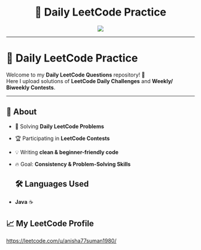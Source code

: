<h1 align="center">
  🚀 Daily LeetCode Practice
</h1>

<p align="center">
  <img src="https://readme-typing-svg.herokuapp.com?font=Fira+Code&size=25&pause=1000&color=00C0A7&center=true&vCenter=true&width=600&lines=Welcome+to+my+LeetCode+Repo!;Solving+Daily+Challenges+🔥;LeetCode+Contest+Solutions+🏆;Consistency+is+the+Key+✨" />
</p>

---
# 🚀 Daily LeetCode Practice

Welcome to my **Daily LeetCode Questions** repository! 🎯  
Here I upload solutions of **LeetCode Daily Challenges** and **Weekly/ Biweekly Contests**.

---

## 📌 About
- 📝 Solving **Daily LeetCode Problems**
- 🏆 Participating in **LeetCode Contests**
- 💡 Writing **clean & beginner-friendly code**
- 🔥 Goal: **Consistency & Problem-Solving Skills**

  ## 🛠️ Languages Used
- **Java** ☕
  
## 📈 My LeetCode Profile
https://leetcode.com/u/anisha77suman1980/
